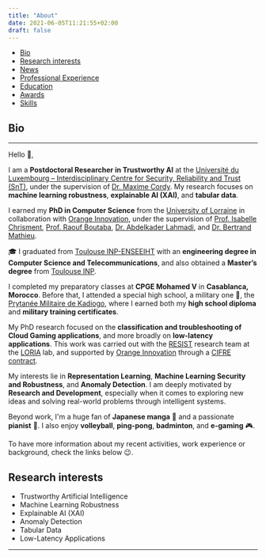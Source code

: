 ```yaml
---
title: "About"
date: 2021-06-05T11:21:55+02:00
draft: false
---
```

<!-- no toc -->
- [Bio](#bio)
- [Research interests](#research-interests)
- [News](../../news/)
- [Professional Experience](../experience/)
- [Education](../education/)
- [Awards](../awards/)
- [Skills](../skills/)


## Bio
---

Hello 👋,  

I am a **Postdoctoral Researcher in Trustworthy AI** at the [Université du Luxembourg – Interdisciplinary Centre for Security, Reliability and Trust (SnT)](https://www.uni.lu/snt-en/), under the supervision of [Dr. Maxime Cordy](https://maxcordy.github.io/). My research focuses on **machine learning robustness**, **explainable AI (XAI)**, and **tabular data**.  

I earned my **PhD in Computer Science** from the [University of Lorraine](https://www.univ-lorraine.fr/) in collaboration with [Orange Innovation](https://www.orange.com/fr), under the supervision of [Prof. Isabelle Chrisment](), [Prof. Raouf Boutaba](), [Dr. Abdelkader Lahmadi](), and [Dr. Bertrand Mathieu]().  

🎓 I graduated from [Toulouse INP-ENSEEIHT](https://www.enseeiht.fr/fr/index.html) with an **engineering degree in Computer Science and Telecommunications**, and also obtained a **Master’s degree** from [Toulouse INP](https://www.inp-toulouse.fr/fr/index.html).  

I completed my preparatory classes at **CPGE Mohamed V** in **Casablanca, Morocco**. Before that, I attended a special high school, a military one 👮, the [Prytanée Militaire de Kadiogo](https://www.pmk-bf.net/), where I earned both my **high school diploma** and **military training certificates**.  

My PhD research focused on the **classification and troubleshooting of Cloud Gaming applications**, and more broadly on **low-latency applications**. This work was carried out with the [RESIST](https://team.inria.fr/resist/) research team at the [LORIA](https://www.loria.fr/fr/) lab, and supported by [Orange Innovation](https://www.orange.com/fr) through a [CIFRE contract](https://www.anrt.asso.fr/fr/le-dispositif-cifre-7844).  

My interests lie in **Representation Learning**, **Machine Learning Security and Robustness**, and **Anomaly Detection**. I am deeply motivated by **Research and Development**, especially when it comes to exploring new ideas and solving real-world problems through intelligent systems.  

Beyond work, I'm a huge fan of **Japanese manga** 👹 and a passionate **pianist** 🎹. I also enjoy **volleyball**, **ping-pong**, **badminton**, and **e-gaming** 	🎮.  

To have more information about my recent activities, work experience or background, check the links below 😉.


## Research interests

- Trustworthy Artificial Intelligence  
- Machine Learning Robustness  
- Explainable AI (XAI)
- Anomaly Detection  
- Tabular Data 
- Low-Latency Applications  
---
